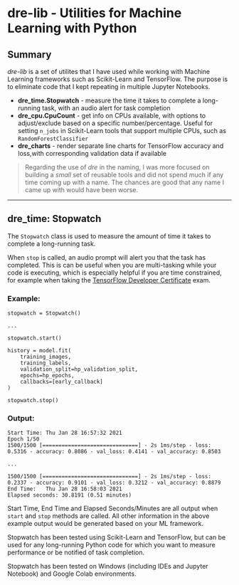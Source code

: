 # dre-lib - Utilities for Machine Learning with Python

## Summary

*dre-lib* is a set of utilites that I have used while working with Machine Learning frameworks such as Scikit-Learn and TensorFlow.  The purpose is to eliminate code that I kept repeating in multiple Jupyter Notebooks.  

- **dre_time.Stopwatch** - measure the time it takes to complete a long-running task, with an audio alert for task completion
- **dre_cpu.CpuCount** - get info on CPUs available, with options to adjust/exclude based on a specific number/percentage.  Useful for setting `n_jobs` in Scikit-Learn tools that support multiple CPUs, such as `RandomForestClassifier`
- **dre_charts** - render separate line charts for TensorFlow accuracy and loss,with corresponding validation data if available

> Regarding the use of *dre* in the naming, I was more focused on building a *small* set of reusable tools and did not spend much if any time coming up with a name. The chances are good that any name I came up with would have been worse.

---

## dre_time: Stopwatch

The `Stopwatch` class is used to measure the amount of time it takes to complete a long-running task.  

When `stop` is called, an audio prompt will alert you that the task has completed. This is can be useful when you are multi-tasking while your code is executing, which is especially helpful if you are time constrained, for example when taking the [TensorFlow Developer Certificate](https://www.tensorflow.org/certificate) exam.

### Example:

```
stopwatch = Stopwatch()

...

stopwatch.start()

history = model.fit(
    training_images,
    training_labels,
    validation_split=hp_validation_split,
    epochs=hp_epochs,
    callbacks=[early_callback]
)

stopwatch.stop()
```

### Output:

```
Start Time: Thu Jan 28 16:57:32 2021
Epoch 1/50
1500/1500 [==============================] - 2s 1ms/step - loss: 0.5316 - accuracy: 0.8086 - val_loss: 0.4141 - val_accuracy: 0.8503

...

1500/1500 [==============================] - 2s 1ms/step - loss: 0.2337 - accuracy: 0.9101 - val_loss: 0.3212 - val_accuracy: 0.8879
End Time:   Thu Jan 28 16:58:03 2021
Elapsed seconds: 30.8191 (0.51 minutes)
```

Start Time, End Time and Elapsed Seconds/Minutes are all output when `start` and `stop` methods are called.  All other information in the above example output would be generated based on your ML framework.  

Stopwatch has been tested using Scikit-Learn and TensorFlow, but can be used for any long-running Python code for which you want to measure performance or be notified of task completion.

Stopwatch has been tested on Windows (including IDEs and Jupyter Notebook) and Google Colab environments.